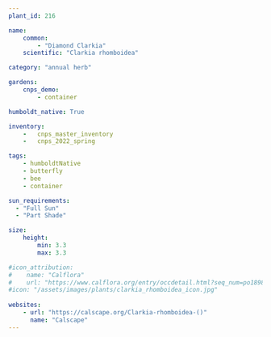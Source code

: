 ```yaml
---
plant_id: 216 

name: 
    common: 
        - "Diamond Clarkia"  
    scientific: "Clarkia rhomboidea"  

category: "annual herb"

gardens:
    cnps_demo:
        - container

humboldt_native: True

inventory: 
    -   cnps_master_inventory
    -   cnps_2022_spring

tags: 
    - humboldtNative
    - butterfly
    - bee
    - container

sun_requirements:
  - "Full Sun"
  - "Part Shade"

size:
    height: 
        min: 3.3
        max: 3.3

#icon_attribution: 
#    name: "Calflora"
#    url: "https://www.calflora.org/entry/occdetail.html?seq_num=po189803"
#icon: "/assets/images/plants/clarkia_rhomboidea_icon.jpg"
 
websites:
    - url: "https://calscape.org/Clarkia-rhomboidea-()"
      name: "Calscape"
---
```








